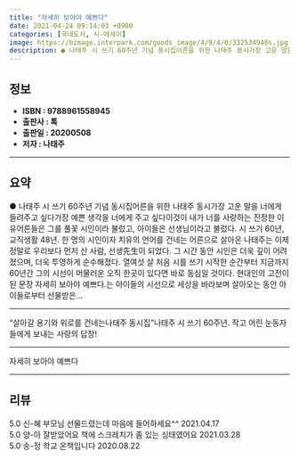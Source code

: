 ```yaml
---
title: "자세히 보아야 예쁘다"
date: 2021-04-24 09:14:03 +0900
categories: [국내도서, 시-에세이]
image: https://bimage.interpark.com/goods_image/4/9/4/0/332534940s.jpg
description: ● 나태주 시 쓰기 60주년 기념 동시집어른을 위한 나태주 동시가장 고운 말을 너에게 들려주고 싶다가장 예쁜 생각을 너에게 주고 싶다이것이 내가 너를 사랑하는 진정한 이유어른들은 그를 풀꽃 시인이라 불렀고, 아이들은 선생님이라고 불렀다. 시 쓰기 60년, 교직생활 48년. 한 명의 시
---
```


## **정보**

- **ISBN : 9788961558945**
- **출판사 : 톡**
- **출판일 : 20200508**
- **저자 : 나태주**

------



## **요약**

●  나태주 시 쓰기 60주년 기념 동시집어른을 위한 나태주 동시가장 고운 말을 너에게 들려주고 싶다가장 예쁜 생각을 너에게 주고 싶다이것이 내가 너를 사랑하는 진정한 이유어른들은 그를 풀꽃 시인이라 불렀고, 아이들은 선생님이라고 불렀다. 시 쓰기 60년, 교직생활 48년. 한 명의 시인이자 치유의 언어를 건네는 어른으로 살아온 나태주는 이제 정말로 우리보다 먼저 산 사람, 선생先生이 되었다. 그 시간 동안 시인은 더욱 깊이 어려졌으며, 더욱 투영하게 순수해졌다. 열여섯 살 처음 시를 쓰기 시작한 순간부터 지금까지 60년간 그의 시선이 머물러온 오직 한곳이 있다면 바로 동심일 것이다. 현대인의 고전이 된 문장 자세히 보아야 예쁘다.는 아이들의 시선으로 세상을 바라보며 살아오는 동안 아이들로부터 선물받은...

------

“살아갈 용기와 위로를 건네는나태주 동시집”나태주 시 쓰기 60주년.
작고 어린 눈동자들에게 보내는
사랑의 답장!

------


자세히 보아야 예쁘다 

------


## **리뷰** 

5.0 신-혜 부모님 선물드렸는데 마음에 들어하세요^^ 2021.04.17 <br/>5.0 양-아 잘받았어요 책에 스크레치가 좀 있는 싱태였어요 2021.03.28 <br/>5.0 송-정 학교 온책입니다 2020.08.22 <br/>